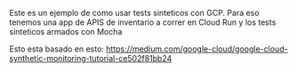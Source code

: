 Este es un ejemplo de como usar tests sinteticos con GCP.
Para eso tenemos una app de APIS de inventario a correr en Cloud Run y los tests sinteticos armados con Mocha

Esto esta basado en esto:
https://medium.com/google-cloud/google-cloud-synthetic-monitoring-tutorial-ce502f81bb24

